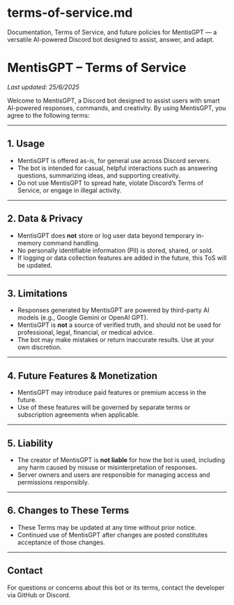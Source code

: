 # terms-of-service.md
 Documentation, Terms of Service, and future policies for MentisGPT — a versatile AI-powered Discord bot designed to assist, answer, and adapt.
# MentisGPT – Terms of Service

*Last updated: 25/6/2025*

Welcome to MentisGPT, a Discord bot designed to assist users with smart AI-powered responses, commands, and creativity. By using MentisGPT, you agree to the following terms:

---

## 1. Usage

- MentisGPT is offered as-is, for general use across Discord servers.
- The bot is intended for casual, helpful interactions such as answering questions, summarizing ideas, and supporting creativity.
- Do not use MentisGPT to spread hate, violate Discord’s Terms of Service, or engage in illegal activity.

---

## 2. Data & Privacy

- MentisGPT does **not** store or log user data beyond temporary in-memory command handling.
- No personally identifiable information (PII) is stored, shared, or sold.
- If logging or data collection features are added in the future, this ToS will be updated.

---

## 3. Limitations

- Responses generated by MentisGPT are powered by third-party AI models (e.g., Google Gemini or OpenAI GPT).
- MentisGPT is **not** a source of verified truth, and should not be used for professional, legal, financial, or medical advice.
- The bot may make mistakes or return inaccurate results. Use at your own discretion.

---

## 4. Future Features & Monetization

- MentisGPT may introduce paid features or premium access in the future.
- Use of these features will be governed by separate terms or subscription agreements when applicable.

---

## 5. Liability

- The creator of MentisGPT is **not liable** for how the bot is used, including any harm caused by misuse or misinterpretation of responses.
- Server owners and users are responsible for managing access and permissions responsibly.

---

## 6. Changes to These Terms

- These Terms may be updated at any time without prior notice.
- Continued use of MentisGPT after changes are posted constitutes acceptance of those changes.

---

## Contact

For questions or concerns about this bot or its terms, contact the developer via GitHub or Discord.
